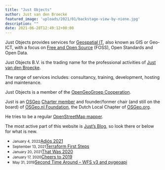 ```yaml
---
title: "Just Objects"
author: Just van den Broecke
featured_image: 'uploads/2021/01/backstage-view-by-niene.jpg'
description: ""
date: 2021-06-28T12:49:12+00:00
---
```


Just Objects provides services for
<a title="GIS, Geospatial IT, or Geo-ICT" href="http://en.wikipedia.org/wiki/Geographic_information_system" target="_blank">Geospatial IT</a>, also known as GIS or Geo-ICT, with a focus on <a href="http://en.wikipedia.org/wiki/Free_and_open-source_software" target="_blank">Free and Open Source</a> (FOSS), Open Standards and Open Data.

Just Objects B.V. is the trading name for the professional 
activities of <a href="https://www.linkedin.com/in/justb4" target="_blank">Just van den Broecke</a>.

The range of services includes: consultancy, training, development, hosting and maintenance.

Just Objects is a member of the <a title="OpenGeoGroep" href="https://opengeogroep.nl" target="_blank">OpenGeoGroep Cooperation</a>.

Just is an <a href="https://osgeo.org" target="_blank">OSGeo</a> <a href="http://wiki.osgeo.org/wiki/Just_van_den_Broecke" target="_blank">Charter member</a> 
and founder/former chair (and still on the board) 
of <a title="OSGeo.nl" href="https://osgeo.nl" target="_blank">OSGeo.nl Foundation</a>, the Dutch Local Chapter of [OSGeo.org][1].

He tries to be a regular [OpenStreetMap mapper](https://www.openstreetmap.org/user/justb).

The most active part of this website is [Just&#8217;s Blog][2], so look there or below for what is new.

<!--via SimplePie with RSSImport-->

  * <small>January 4, 2022</small>[Adiós 2021][7]
  * <small>September 13, 2021</small>[Terraform First Steps][6]
  * <small>January 20, 2021</small>[That Was 2020][3]
  * <small>January 17, 2020</small>[Cheers to 2019][4]
  * <small>May 31, 2019</small>[Second Time Around – WFS v3 and pygeoapi][5]

 [1]: https://osgeo.org
 [2]: https://justobjects.nl/blog/ "Just's Blog"
 [3]: https://justobjects.nl/that-was-2020/ "That Was 2020"
 [4]: https://justobjects.nl/cheers-to-2019/ "Cheers to 2019"
 [5]: https://justobjects.nl/2nd-time-around-wfs-v3-pygeoapi/ "Second Time Around – WFS v3 and pygeoapi"
 [6]: https://justobjects.nl/terraform-first-steps/ "Terraform first steps"
 [7]: https://justobjects.nl/adios-2021/ "Adiós 2021"
